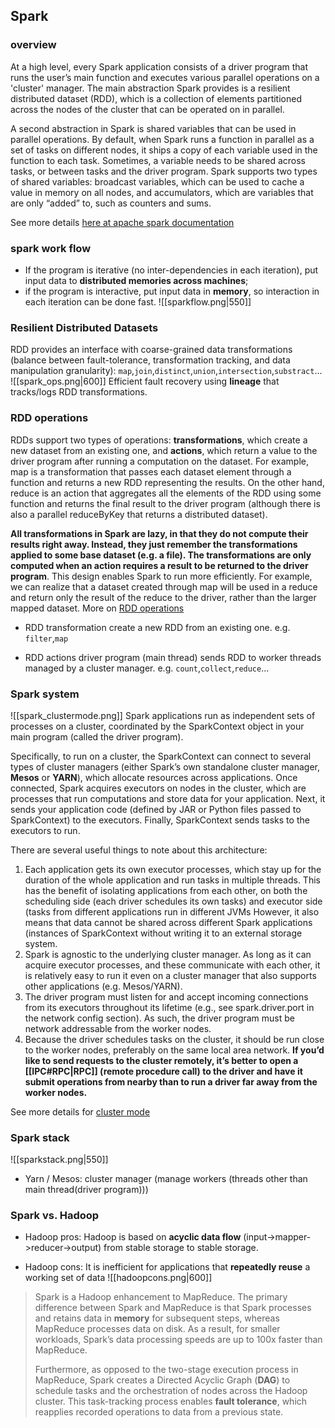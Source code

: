 ## Spark
### overview
At a high level, every Spark application consists of a driver program that runs the user’s main function and executes various parallel operations on a 'cluster' manager. The main abstraction Spark provides is a resilient distributed dataset (RDD), which is a collection of elements partitioned across the nodes of the cluster that can be operated on in parallel. 

A second abstraction in Spark is shared variables that can be used in parallel operations. By default, when Spark runs a function in parallel as a set of tasks on different nodes, it ships a copy of each variable used in the function to each task. Sometimes, a variable needs to be shared across tasks, or between tasks and the driver program. Spark supports two types of shared variables: broadcast variables, which can be used to cache a value in memory on all nodes, and accumulators, which are variables that are only “added” to, such as counters and sums.

See more details [here at apache spark documentation](https://spark.apache.org/docs/latest/rdd-programming-guide.html#overview)

### spark work flow
- If the program is iterative (no inter-dependencies in each iteration), put input data to **distributed memories across machines**; 
- if the program is interactive, put input data in **memory**, so interaction in each iteration can be done fast.
![[sparkflow.png|550]]

### Resilient Distributed Datasets
RDD provides an interface with coarse-grained data transformations (balance between fault-tolerance, transformation tracking, and data manipulation granularity): `map`,`join`,`distinct`,`union`,`intersection`,`substract`...
![[spark_ops.png|600]]
Efficient fault recovery using **lineage** that tracks/logs RDD transformations.

### RDD operations
RDDs support two types of operations: **transformations**, which create a new dataset from an existing one, and **actions**, which return a value to the driver program after running a computation on the dataset. For example, map is a transformation that passes each dataset element through a function and returns a new RDD representing the results. On the other hand, reduce is an action that aggregates all the elements of the RDD using some function and returns the final result to the driver program (although there is also a parallel reduceByKey that returns a distributed dataset).

**All transformations in Spark are lazy, in that they do not compute their results right away. Instead, they just remember the transformations applied to some base dataset (e.g. a file). The transformations are only computed when an action requires a result to be returned to the driver program**. This design enables Spark to run more efficiently. For example, we can realize that a dataset created through map will be used in a reduce and return only the result of the reduce to the driver, rather than the larger mapped dataset. More on [RDD operations](https://spark.apache.org/docs/latest/rdd-programming-guide.html)

- RDD transformation
create a new RDD from an existing one.
e.g. `filter`,`map`

- RDD actions
driver program (main thread) sends RDD to worker threads managed by a cluster manager. 
e.g. `count`,`collect`,`reduce`...

### Spark system
![[spark_clustermode.png]]
Spark applications run as independent sets of processes on a cluster, coordinated by the SparkContext object in your main program (called the driver program).

Specifically, to run on a cluster, the SparkContext can connect to several types of cluster managers (either Spark’s own standalone cluster manager, **Mesos** or **YARN**), which allocate resources across applications. Once connected, Spark acquires executors on nodes in the cluster, which are processes that run computations and store data for your application. Next, it sends your application code (defined by JAR or Python files passed to SparkContext) to the executors. Finally, SparkContext sends tasks to the executors to run.

There are several useful things to note about this architecture:

1. Each application gets its own executor processes, which stay up for the duration of the whole application and run tasks in multiple threads. This has the benefit of isolating applications from each other, on both the scheduling side (each driver schedules its own tasks) and executor side (tasks from different applications run in different JVMs However, it also means that data cannot be shared across different Spark applications (instances of SparkContext without writing it to an external storage system.
2. Spark is agnostic to the underlying cluster manager. As long as it can acquire executor processes, and these communicate with each other, it is relatively easy to run it even on a cluster manager that also supports other applications (e.g. Mesos/YARN).
3. The driver program must listen for and accept incoming connections from its executors throughout its lifetime (e.g., see spark.driver.port in the network config section). As such, the driver program must be network addressable from the worker nodes.
4. Because the driver schedules tasks on the cluster, it should be run close to the worker nodes, preferably on the same local area network. **If you’d like to send requests to the cluster remotely, it’s better to open a [[IPC#RPC|RPC]] (remote procedure call) to the driver and have it submit operations from nearby than to run a driver far away from the worker nodes.**

See more details for [cluster mode](https://spark.apache.org/docs/latest/cluster-overview.html#components)

### Spark stack
![[sparkstack.png|550]]
- Yarn / Mesos: cluster manager (manage workers (threads other than main thread(driver program)))

### Spark vs. Hadoop
- Hadoop pros:
Hadoop is based on **acyclic data flow** (input->mapper->reducer->output) from stable storage to stable storage.

- Hadoop cons:
It is inefficient for applications that **repeatedly reuse** a working set of data 
![[hadoopcons.png|600]]

> Spark is a Hadoop enhancement to MapReduce. The primary difference between Spark and MapReduce is that Spark processes and retains data in **memory** for subsequent steps, whereas MapReduce processes data on disk. As a result, for smaller workloads, Spark’s data processing speeds are up to 100x faster than MapReduce.
> 
> Furthermore, as opposed to the two-stage execution process in MapReduce, Spark creates a Directed Acyclic Graph (**DAG**) to schedule tasks and the orchestration of nodes across the Hadoop cluster. This task-tracking process enables **fault tolerance**, which reapplies recorded operations to data from a previous state.
